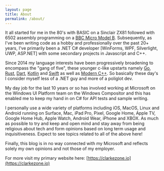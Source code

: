 ```yaml
---
layout: page
title: About
permalink: /about/
---
```


It all started for me in the 80's with BASIC on a Sinclair ZX81 followed with 6502 assembly programming on a [BBC Micro Model B](https://en.wikipedia.org/wiki/BBC_Micro).  Subsequently, as I've been writing code as a hobby and professionally over the past 20+ years, I've primarily been a .NET C# developer [WinForms, WPF, Silverlight, UWP, ASP.NET] with some secondary projects in Javascript and C++.

Since 2014 my language interests have been progressively broadening to encompass the "gang of five", these younger c-like upstarts namely [Go](https://golang.org/), [Rust](https://www.rust-lang.org/), [Dart](https://dart.dev/), [Kotlin](https://kotlinlang.org/) and [Swift](https://swift.org/) as well as [Modern C++](https://moderncpp.com/).  So basically these day's I consider myself less of a .NET guy and more of a poliglot dev.

My day job for the last 10 years or so has involved working at Microsoft on the Windows UI Platform team on the Windows Compositor and this has enabled me to keep my hand in on C# for API tests and sample writing.

I personally use a wide variety of platforms including iOS, MacOS, Linux and Android running on Surface, Mac, iPad Pro, Pixel, Google Home, Apple TV, Google Home Hub, Apple Watch, Android Wear, iPhone and XBOX.  As much as possible to try and keep and open mind and stay away from being religious about tech and form opinions based on long term usage and inquisitiveness.  Expect to see topics related to all of the above here!

Finally, this blog is in no way connected with my Microsoft and reflects solely my own opinions and not those of my employer.

For more visit my primary website here: [https://clarkezone.io](https://clarkezone.io)
